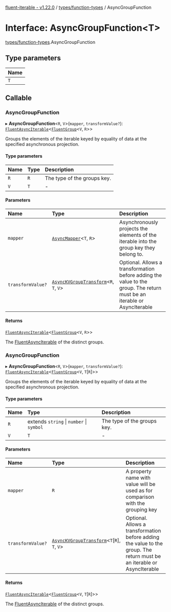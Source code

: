 [fluent-iterable - v1.22.0](../README.md) / [types/function-types](../modules/types_function_types.md) / AsyncGroupFunction

# Interface: AsyncGroupFunction<T\>

[types/function-types](../modules/types_function_types.md).AsyncGroupFunction

## Type parameters

| Name |
| :------ |
| `T` |

## Callable

### AsyncGroupFunction

▸ **AsyncGroupFunction**<`R`, `V`\>(`mapper`, `transformValue?`): [`FluentAsyncIterable`](index.FluentAsyncIterable.md)<[`FluentGroup`](index.FluentGroup.md)<`V`, `R`\>\>

Groups the elements of the iterable keyed by equality of data at the specified asynchronous projection.

#### Type parameters

| Name | Type | Description |
| :------ | :------ | :------ |
| `R` | `R` | The type of the groups key. |
| `V` | `T` | - |

#### Parameters

| Name | Type | Description |
| :------ | :------ | :------ |
| `mapper` | [`AsyncMapper`](index.AsyncMapper.md)<`T`, `R`\> | Asynchronously projects the elements of the iterable into the group key they belong to. |
| `transformValue?` | [`AsyncKVGroupTransform`](types.AsyncKVGroupTransform.md)<`R`, `T`, `V`\> | Optional. Allows a transformation before adding the value to the group. The return must be an iterable or AsyncIterable |

#### Returns

[`FluentAsyncIterable`](index.FluentAsyncIterable.md)<[`FluentGroup`](index.FluentGroup.md)<`V`, `R`\>\>

The [FluentAsyncIterable](index.FluentAsyncIterable.md) of the distinct groups.

### AsyncGroupFunction

▸ **AsyncGroupFunction**<`R`, `V`\>(`mapper`, `transformValue?`): [`FluentAsyncIterable`](index.FluentAsyncIterable.md)<[`FluentGroup`](index.FluentGroup.md)<`V`, `T`[`R`]\>\>

Groups the elements of the iterable keyed by equality of data at the specified asynchronous projection.

#### Type parameters

| Name | Type | Description |
| :------ | :------ | :------ |
| `R` | extends `string` \| `number` \| `symbol` | The type of the groups key. |
| `V` | `T` | - |

#### Parameters

| Name | Type | Description |
| :------ | :------ | :------ |
| `mapper` | `R` | A property name with value will be used as for comparison with the grouping key |
| `transformValue?` | [`AsyncKVGroupTransform`](types.AsyncKVGroupTransform.md)<`T`[`R`], `T`, `V`\> | Optional. Allows a transformation before adding the value to the group. The return must be an iterable or AsyncIterable |

#### Returns

[`FluentAsyncIterable`](index.FluentAsyncIterable.md)<[`FluentGroup`](index.FluentGroup.md)<`V`, `T`[`R`]\>\>

The [FluentAsyncIterable](index.FluentAsyncIterable.md) of the distinct groups.
